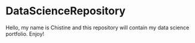 # DataScienceRepository

Hello, my name is Chistine and this repository will contain my data science portfolio. Enjoy!

